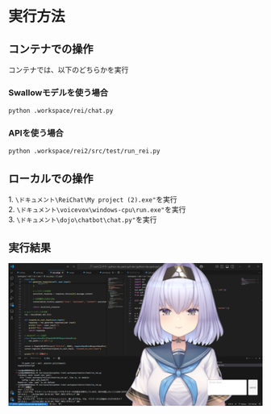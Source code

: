 # 実行方法
## コンテナでの操作
コンテナでは、以下のどちらかを実行
### Swallowモデルを使う場合 
```bash
python .workspace/rei/chat.py
```

### APIを使う場合
```bash
python .workspace/rei2/src/test/run_rei.py
```


## ローカルでの操作
1\. `\ドキュメント\ReiChat\My project (2).exe"`を実行  
2\. `\ドキュメント\voicevox\windows-cpu\run.exe"`を実行  
3\. `\ドキュメント\dojo\chatbot\chat.py"`を実行  


## 実行結果

![image](data/image/Demo.png)
